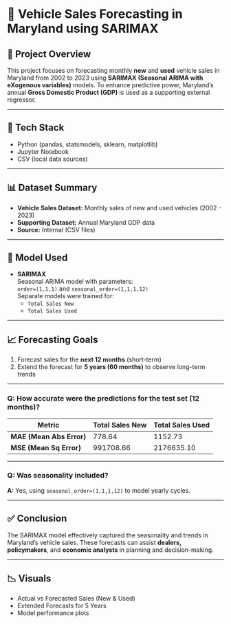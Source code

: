# 🚗 Vehicle Sales Forecasting in Maryland using SARIMAX

## 📌 Project Overview
This project focuses on forecasting monthly **new** and **used** vehicle sales in Maryland from 2002 to 2023 using **SARIMAX (Seasonal ARIMA with eXogenous variables)** models. To enhance predictive power, Maryland’s annual **Gross Domestic Product (GDP)** is used as a supporting external regressor.

---
## 🔧 Tech Stack

- Python (pandas, statsmodels, sklearn, matplotlib)
- Jupyter Notebook
- CSV (local data sources)
---

## 📊 Dataset Summary

- **Vehicle Sales Dataset:** Monthly sales of new and used vehicles (2002 - 2023)
- **Supporting Dataset:** Annual Maryland GDP data
- **Source:** Internal (CSV files)

---

## 🧠 Model Used

- **SARIMAX**  
  Seasonal ARIMA model with parameters:  
  `order=(1,1,1)` and `seasonal_order=(1,1,1,12)`  
  Separate models were trained for:
  - `Total Sales New`
  - `Total Sales Used`

---

## 📈 Forecasting Goals

1. Forecast sales for the **next 12 months** (short-term)
2. Extend the forecast for **5 years (60 months)** to observe long-term trends

---

### Q: How accurate were the predictions for the test set (12 months)?

| Metric                  | Total Sales New | Total Sales Used |
|------------------------|------------------|-------------------|
| **MAE (Mean Abs Error)** | 778.64           | 1152.73           |
| **MSE (Mean Sq Error)**  | 991708.66        | 2176635.10        |

---

### Q: Was seasonality included?
**A:** Yes, using `seasonal_order=(1,1,1,12)` to model yearly cycles.

---

## ✅ Conclusion

The SARIMAX model effectively captured the seasonality and trends in Maryland’s vehicle sales. These forecasts can assist **dealers, policymakers**, and **economic analysts** in planning and decision-making.

---

## 📉 Visuals

- Actual vs Forecasted Sales (New & Used)
- Extended Forecasts for 5 Years
- Model performance plots


